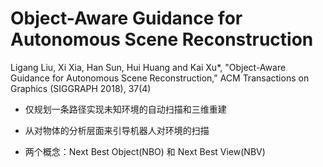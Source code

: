 # Object-Aware Guidance for Autonomous Scene Reconstruction

Ligang Liu, Xi Xia, Han Sun, Hui Huang and Kai Xu*, "Object-Aware Guidance for Autonomous Scene Reconstruction," ACM Transactions on Graphics (SIGGRAPH 2018), 37(4)

* 仅规划一条路径实现未知环境的自动扫描和三维重建

* 从对物体的分析层面来引导机器人对环境的扫描

* 两个概念：Next Best Object(NBO) 和 Next Best View(NBV)
